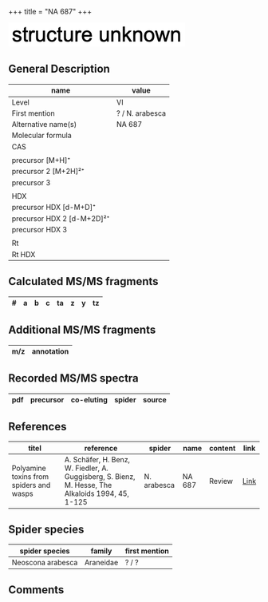 +++
title = "NA 687"
+++

![](/img/2.png)

## General Description

| name                       | value           |
|----------------------------|-----------------|
| Level                      | VI              |
| First mention              | ? / N. arabesca |
| Alternative name(s)        | NA 687          |
| Molecular formula          |                 |
| CAS                        |                 |
|                            |                 |
| precursor   [M+H]⁺         |                 |
| precursor 2 [M+2H]²⁺       |                 |
| precursor 3                |                 |
|                            |                 |
| HDX                        |                 |
| precursor HDX   [d-M+D]⁺   |                 |
| precursor HDX 2 [d-M+2D]²⁺ |                 |
| precursor HDX 3            |                 |
|                            |                 |
| Rt                         |                 |
| Rt HDX                     |                 |

## Calculated MS/MS fragments

| # | a         | b         | c         | ta        | z         | y         | tz        |
|---|-----------|-----------|-----------|-----------|-----------|-----------|-----------|

## Additional MS/MS fragments

| m/z       | annotation |
|-----------|------------|

## Recorded MS/MS spectra

| pdf | precursor | co-eluting  | spider    | source                       |
|-----|-----------|-------------|-----------|------------------------------|

## References

| titel                                                                                     | reference                                                                                         | spider     | name   | content          | link                                                  |
|-------------------------------------------------------------------------------------------|---------------------------------------------------------------------------------------------------|------------|--------|------------------|-------------------------------------------------------|
| Polyamine toxins from spiders and wasps                                                              | A. Schäfer, H. Benz, W. Fiedler, A. Guggisberg, S. Bienz, M. Hesse, The Alkaloids 1994, 45, 1-125             | N. arabesca  | NA 687  | Review                           | [Link](https://doi.org/10.1016/S0099-9598(08)60276-X) |

## Spider species

| spider species    | family    | first mention |
|-------------------|-----------|---------------|
| Neoscona arabesca | Araneidae | ? / ?         |

## Comments